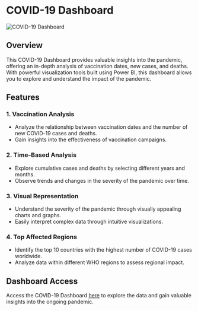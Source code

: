 # COVID-19 Dashboard

![COVID-19 Dashboard](![image](https://github.com/DianaLu-2022/Covid_19_dashboard/assets/138091530/04bea0f3-c8c9-4a72-90cf-efa3f22ea2c7)
)

## Overview

This COVID-19 Dashboard provides valuable insights into the pandemic, offering an in-depth analysis of vaccination dates, new cases, and deaths. With powerful visualization tools built using Power BI, this dashboard allows you to explore and understand the impact of the pandemic.

## Features

### 1. Vaccination Analysis
- Analyze the relationship between vaccination dates and the number of new COVID-19 cases and deaths.
- Gain insights into the effectiveness of vaccination campaigns.

### 2. Time-Based Analysis
- Explore cumulative cases and deaths by selecting different years and months.
- Observe trends and changes in the severity of the pandemic over time.

### 3. Visual Representation
- Understand the severity of the pandemic through visually appealing charts and graphs.
- Easily interpret complex data through intuitive visualizations.

### 4. Top Affected Regions
- Identify the top 10 countries with the highest number of COVID-19 cases worldwide.
- Analyze data within different WHO regions to assess regional impact.

## Dashboard Access

Access the COVID-19 Dashboard [here](https://medium.com/@weitung.is.me/covid-19-dashboard-power-bi-f5da7f4c7df3) to explore the data and gain valuable insights into the ongoing pandemic.

